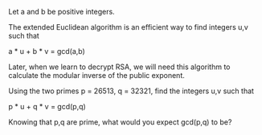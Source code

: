 Let a and b be positive integers.

The extended Euclidean algorithm is an efficient way to find integers u,v such that

a * u + b * v = gcd(a,b)

 Later, when we learn to decrypt RSA, we will need this algorithm to calculate the modular inverse of the public exponent.


Using the two primes p = 26513, q = 32321, find the integers u,v such that

p * u + q * v = gcd(p,q)

 Knowing that p,q are prime, what would you expect gcd(p,q) to be?